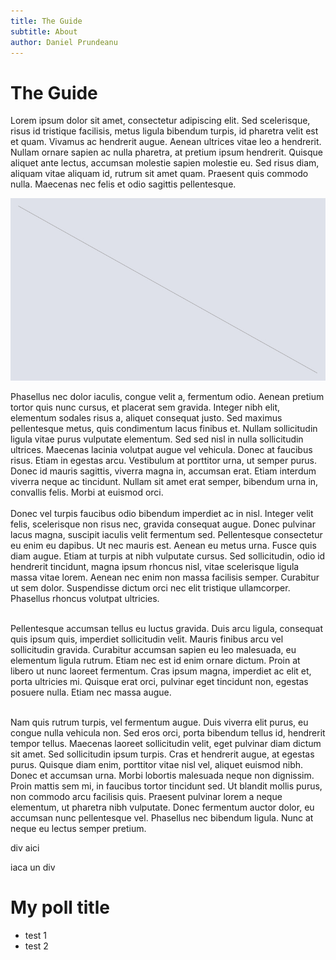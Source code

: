 ```yaml
---
title: The Guide
subtitle: About
author: Daniel Prundeanu
---
```


# The Guide

Lorem ipsum dolor sit amet, consectetur adipiscing elit. Sed scelerisque, risus id tristique facilisis, metus ligula bibendum turpis, id pharetra velit est et quam. Vivamus ac hendrerit augue. Aenean ultrices vitae leo a hendrerit. Nullam ornare sapien ac nulla pharetra, at pretium ipsum hendrerit. Quisque aliquet ante lectus, accumsan molestie sapien molestie eu. Sed risus diam, aliquam vitae aliquam id, rutrum sit amet quam. Praesent quis commodo nulla. Maecenas nec felis et odio sagittis pellentesque.

<img src="../../assets/img/image_placeholder.jpg" />

Phasellus nec dolor iaculis, congue velit a, fermentum odio. Aenean pretium tortor quis nunc cursus, et placerat sem gravida. Integer nibh elit, elementum sodales risus a, aliquet consequat justo. Sed maximus pellentesque metus, quis condimentum lacus finibus et. Nullam sollicitudin ligula vitae purus vulputate elementum. Sed sed nisl in nulla sollicitudin ultrices. Maecenas lacinia volutpat augue vel vehicula. Donec at faucibus risus. Etiam in egestas arcu. Vestibulum at porttitor urna, ut semper purus. Donec id mauris sagittis, viverra magna in, accumsan erat. Etiam interdum viverra neque ac tincidunt.
Nullam sit amet erat semper, bibendum urna in, convallis felis. Morbi at euismod orci. 
<br/> 
<br/> 
Donec vel turpis faucibus odio bibendum imperdiet ac in nisl. Integer velit felis, scelerisque non risus nec, gravida consequat augue. Donec pulvinar lacus magna, suscipit iaculis velit fermentum sed. Pellentesque consectetur eu enim eu dapibus. Ut nec mauris est. Aenean eu metus urna. Fusce quis diam augue. Etiam at turpis at nibh vulputate cursus. Sed sollicitudin, odio id hendrerit tincidunt, magna ipsum rhoncus nisl, vitae scelerisque ligula massa vitae lorem. Aenean nec enim non massa facilisis semper. Curabitur ut sem dolor. Suspendisse dictum orci nec elit tristique ullamcorper. Phasellus rhoncus volutpat ultricies.
<br/> 
<br/> 

Pellentesque accumsan tellus eu luctus gravida. Duis arcu ligula, consequat quis ipsum quis, imperdiet sollicitudin velit. Mauris finibus arcu vel sollicitudin gravida. Curabitur accumsan sapien eu leo malesuada, eu elementum ligula rutrum. Etiam nec est id enim ornare dictum. Proin at libero ut nunc laoreet fermentum. Cras ipsum magna, imperdiet ac elit et, porta ultricies mi. Quisque erat orci, pulvinar eget tincidunt non, egestas posuere nulla. Etiam nec massa augue.
<br/> 
<br/> 

Nam quis rutrum turpis, vel fermentum augue. Duis viverra elit purus, eu congue nulla vehicula non. Sed eros orci, porta bibendum tellus id, hendrerit tempor tellus. Maecenas laoreet sollicitudin velit, eget pulvinar diam dictum sit amet. Sed sollicitudin ipsum turpis. Cras et hendrerit augue, at egestas purus. Quisque diam enim, porttitor vitae nisl vel, aliquet euismod nibh. Donec et accumsan urna. Morbi lobortis malesuada neque non dignissim. Proin mattis sem mi, in faucibus tortor tincidunt sed. Ut blandit mollis purus, non commodo arcu facilisis quis. Praesent pulvinar lorem a neque elementum, ut pharetra nibh vulputate. Donec fermentum auctor dolor, eu accumsan nunc pellentesque vel. Phasellus nec bibendum ligula. Nunc at neque eu lectus semper pretium.

div aici <div class="ceva"> iaca un div</div>




<Poll>

# My poll title

- test 1
- test 2

</Poll>